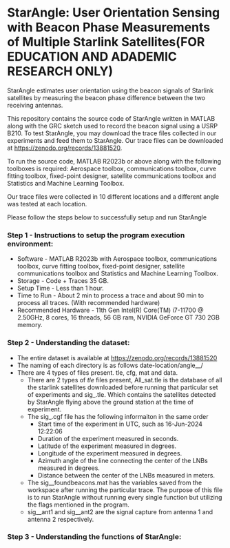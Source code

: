 # StarAngle: User Orientation Sensing with Beacon Phase Measurements of Multiple Starlink Satellites(FOR EDUCATION AND ADADEMIC RESEARCH ONLY)

StarAngle estimates user orientation using the beacon signals of Starlink satellites by measuring the beacon phase difference between the two receiving antennas.

This repository contains the source code of StarAngle written in MATLAB along with the GRC sketch used to record the beacon signal using a USRP B210. To test StarAngle, you may download the trace files collected in our experiments and feed them to StarAngle.  Our trace files can be downloaded at https://zenodo.org/records/13881520. 

To run the source code, MATLAB R2023b or above along with the following toolboxes is required: Aerospace toolbox, communications toolbox, curve fitting toolbox, fixed-point designer, satellite communications toolbox and Statistics and Machine Learning Toolbox.

Our trace files were collected in 10 different locations and a different angle was tested at each location. 

Please follow the steps below to successfully setup and run StarAngle

### Step 1 - Instructions to setup the program execution environment:

* Software - MATLAB R2023b with Aerospace toolbox, communications toolbox, curve fitting toolbox, fixed-point designer, satellite communications toolbox and Statistics and Machine Learning Toolbox.
* Storage - Code + Traces 35 GB.
* Setup Time - Less than 1 hour.
* Time to Run - About 2 min to process a trace and about 90 min to process all traces. (With recommended hardware)
* Recommended Hardware - 11th Gen Intel(R) Core(TM) i7-11700 @ 2.50GHz, 8 cores, 16 threads, 56 GB ram, NVIDIA GeForce GT 730 2GB memory.

### Step 2 - Understanding the dataset:

* The entire dataset is available at https://zenodo.org/records/13881520
* The naming of each directory is as follows date-location/angle__/
* There are 4 types of files present. tle, cfg, mat and data.
  * There are 2 types of *tle* files present, All_sat.tle is the database of all the starlink satellites downloaded before running that particular set of experiments and sig_.tle. Which contains the satellites detected by StarAngle flying above the ground station at the time of experiment.
  * The sig_.cgf file has the following informaiton in the same order
      * Start time of the experiment in UTC, such as 16-Jun-2024 12:22:06
      * Duration of the experiment measured in seconds.
      * Latitude of the experiment measured in degrees.
      * Longitude of the experiment measured in degrees.
      * Azimuth angle of the line connecting the center of the LNBs measured in degrees.
      * Distance between the center of the LNBs measured in meters.
   * The sig__foundbeacons.mat has the variables saved from the workspace after running the particular trace. The purpose of this file is to run StarAngle without running every single function but utilizing the flags mentioned in the program.
   * sig__ant1 and sig__ant2 are the signal capture from antenna 1 and antenna 2 respectively.

### Step 3 - Understanding the functions of StarAngle: 
